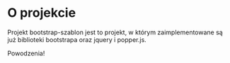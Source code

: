 # O projekcie

Projekt bootstrap-szablon jest to projekt, w którym zaimplementowane są już biblioteki bootstrapa oraz jquery i popper.js.

Powodzenia!

